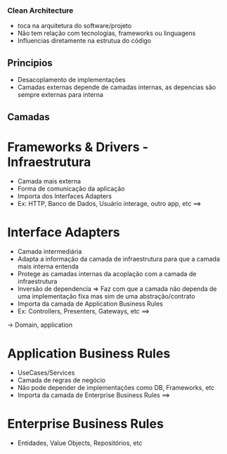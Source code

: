 ### Clean Architecture
- toca na arquitetura do software/projeto 
- Não tem relação com tecnologias, frameworks ou linguagens
- Influencias diretamente na estrutua do código

## Principios

- Desacoplamento de implementações
- Camadas externas depende de camadas internas, as depencias são sempre externas para interna 

## Camadas

# Frameworks & Drivers - Infraestrutura

- Camada mais externa
- Forma de comunicação da aplicação
- Importa dos Interfaces Adapters
- Ex: HTTP, Banco de Dados, Usuário interage, outro app, etc
==>

# Interface Adapters

- Camada intermediária
- Adapta a informação da camada de infraestrutura para que a camada mais interna entenda
- Protege as camadas internas da acoplação com a camada de infraestrutura
- Inversão de dependencia => Faz com que a camada não dependa de uma implementação fixa mas sim de uma abstração/contrato
- Importa da camada de Application Business Rules
- Ex: Controllers, Presenters, Gateways, etc
==>

-> Domain, application

# Application Business Rules 

- UseCases/Services
- Camada de regras de negócio
- Não pode depender de implementações como DB, Frameworks, etc
- Importa da camada de Enterprise Business Rules
==>

# Enterprise Business Rules

- Entidades, Value Objects, Repositórios, etc